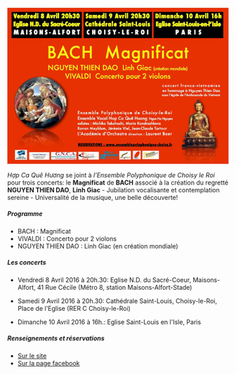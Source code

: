 <!--
title: Concerts Bach - Dao- Vivaldi
author: Nguyễn Ngân Hà
status: completed
-->

![](AfBachNTD.jpg)  

*Hợp Ca Quê Hương* se joint à *l’Ensemble Polyphonique de Choisy le Roi* pour trois concerts: le **Magnificat** de **BACH** associé à la création du regretté **NGUYEN THIEN DAO**, **Linh Giac** -  Jubilation vocalisante et contemplation sereine - Universalité de la musique, une belle découverte!

##### **Programme**
- BACH : Magnificat  
- VIVALDI : Concerto pour 2 violons  
- NGUYEN THIEN DAO : Linh Giac (en création mondiale)  

##### **Les concerts**
- Vendredi 8 Avril 2016 à 20h.30: Eglise N.D. du Sacré-Coeur, Maisons-Alfort, 41 Rue Cécile (Métro 8, station Maisons-Alfort-Stade)

- Samedi 9 Avril 2016 à 20h.30: Cathédrale Saint-Louis, Choisy-le-Roi, Place de l'Eglise (RER C Choisy-le-Roi)

- Dimanche 10 Avril 2016 à 16h.: Eglise Saint-Louis en l'Isle, Paris

##### **Renseignements et réservations**
- [Sur le site](http://ensemblepolyphonique-choisy.fr) 
- [Sur la page facebook](https://www.facebook.com/profile.php?id=100009063439250)

